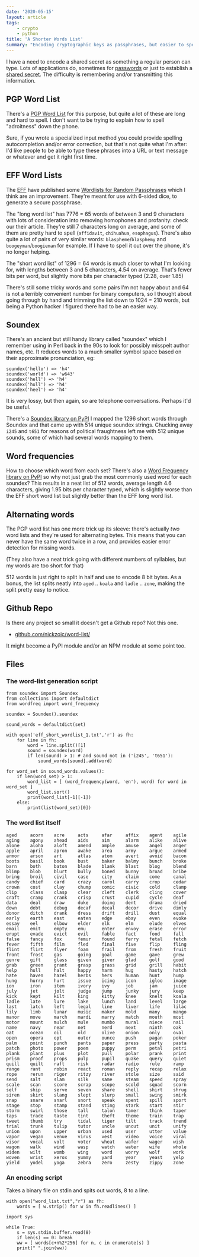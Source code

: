 ```yaml
---
date: '2020-05-15'
layout: article
tags:
    - crypto
    - python
title: 'A Shorter Words List'
summary: "Encoding cryptographic keys as passphrases, but easier to spell"
---
```


I have a need to encode a shared secret as something a regular person can type.
Lots of applications do, sometimes for
[passwords](/art/selfish-secret-logins-without-passwords/) or just to
establish a 
[shared secret](https://webwormhole.io/).  The difficulty is remembering 
and/or transmitting this information.

## PGP Word List

There's a [PGP Word List](https://en.wikipedia.org/wiki/PGP_word_list)
for this purpose, but quite a lot of these are long and hard to spell.
I don't want to be trying to explain how to spell "adroitness" down the phone.

Sure, if you wrote a specialized input method you could provide spelling
autocompletion and/or error correction, but that's not quite what I'm after:
I'd like people to be able to type these phrases into a URL or text message 
or whatever and get it right first time.

## EFF Word Lists

The [EFF](https://eff.org/) have published some
[Wordlists for Random Passphrases](https://www.eff.org/deeplinks/2016/07/new-wordlists-random-passphrases) 
which I think are an improvement.
They're meant for use with 6-sided dice, to generate a secure passphrase.

The "long word list" has 7776 = 6<super>5</super> words of between 3 and 9 characters
with lots of consideration into removing homophones and profanity: check our their article.
They're still 7 characters long on average, and some of them are pretty hard to spell
(`affidavit`, `chihuahua`, `esophagus`).
There's also quite a lot of pairs of very similar words: `blaspheme`/`blasphemy` and
`boogeyman`/`boogieman` for example.
If I have to spell it out over the phone, it's no longer helping.

The "short word list" of 1296 = 6<super>4</super> words is much closer to what I'm
looking for, with lengths between 3 and 5 characters, 4.54 on average.
That's fewer bits per word, but slightly more bits per character typed
(2.28, over 1.85)

There's still some tricky words and some pairs I'm not happy about and 6<super>4</super>
is not a terribly convenient number for binary computers, so I thought about going
through by hand and trimming the list down to 1024 = 2<super>10</super> words, but 
being a Python hacker I figured there had to be an easier way.

## Soundex

There's an ancient but still handy library called "soundex" which I remember using in 
Perl back in the 90s to look for possibly misspelt author names, etc.  It reduces words
to a much smaller symbol space based on their approximate pronunciation, eg:

```
soundex('hello') => 'h4'
soundex('world') => 'w643'
soundex('hell') => 'h4'
soundex('hull') => 'h4'
soundex('heel') => 'h4'
```

It is very lossy, but then again, so are telephone conversations.  Perhaps it'd be useful.

There's a [Soundex library on PyPI](https://pypi.org/project/soundex/)
I mapped the 1296 short words through Soundex and that came up with 514 unique 
soundex strings.  Chucking away `i245` and `t651` for reasons of political fraughtness
left me with 512 unique sounds, some of which had several words mapping to them.

## Word frequencies

How to choose which word from each set?  There's also a
[Word Frequency library on PyPI](https://pypi.org/project/wordfreq/) so why not just 
grab the most commonly used word for each soundex?
This results in a neat list of 512 words, average length 4.6 characters, giving 1.95
bits per character typed, which is slightly worse than the EFF short word list but slightly
better than the EFF long word list.

## Alternating words

The PGP word list has one more trick up its sleeve: there's actually *two* word lists and 
they're used for alternating bytes. This means that you can never have the same word twice
in a row, and provides easier error detection for missing words. 

(They also have a neat trick going with different numbers of syllables, but my words are
too short for that)

512 words is just right to split in half and use to encode 8 bit bytes.
As a bonus, the list splits neatly into `aged` .. `koala` and `ladle` .. `zone`, 
making the split pretty easy to notice.

## Github Repo

Is there any project so small it doesn't get a Github repo?  Not this one.

* [github.com/nickzoic/word-list/](https://github.com/nickzoic/word-list/)

It might become a PyPI module and/or an NPM module at some point too.

## Files

### The word-list generation script

```python3
from soundex import Soundex
from collections import defaultdict
from wordfreq import word_frequency

soundex = Soundex().soundex

sound_words = defaultdict(set)

with open('eff_short_wordlist_1.txt','r') as fh:
    for line in fh:
        word = line.split()[1]
        sound = soundex(word)
        if len(sound) > 1: # and sound not in ('i245', 't651'):
            sound_words[sound].add(word)

for word_set in sound_words.values():
    if len(word_set) > 1:
        word_list = [ (word_frequency(word, 'en'), word) for word in word_set ]
        word_list.sort()
        print(word_list[-1][-1])
    else:
        print(list(word_set)[0])
```

### The word list itself

```
aged     acorn    acre     acts     afar     affix    agent    agile   
aging    agony    ahead    aids     aim      alarm    alike    alive   
alone    aloha    aloft    amend    ample    amuse    angel    anger   
apple    april    apron    awake    area     army     argue    armed   
armor    arson    art      atlas    atom     avert    avoid    bacon   
boots    basil    book     bust     baker    balmy    bunch    broke   
barn     both     baton    blade    blank    blast    blog     blend   
blimp    blob     blurt    bully    boned    bunny    broad    bribe   
bring    broil    civil    case     city     claim    come     canal   
candy    chief    card     crazy    carol    carry    crop     cedar   
crown    cost     clay     chump    comic    civic    cold     clamp   
clip     class    clasp    clear    cleft    clerk    cling    cover   
craft    cramp    crank    crisp    crust    cupid    cycle    deaf    
data     deal     draw     duke     doing    dent     drama    dried   
down     debt     debug    decaf    decal    decor    drive    dimly   
donor    ditch    drank    dress    drift    drill    dust     equal   
early    earth    east     eaten    edge     ebay     even     evoke   
essay    eel      elbow    elder    elk      elm      elude    elves   
email    emit     empty    emu      enter    envoy    erase    error   
erupt    evade    evict    evil     fable    fact     food     fall    
false    fancy    fox      femur    found    ferry    fetal    fetch   
fever    fifth    film     fled     final    five     flip     fling   
flint    flirt    flyer    foam     frail    from     fresh    fruit   
front    frost    gas      going    goal     game     gave     grew    
genre    gift     glass    given    giver    glad     golf     good    
grab     green    grant    grasp    grass    grid     grill    habit   
help     hull     halt     happy    harm     hug      hasty    hatch   
hate     haven    hazel    herbs    hers     human    hunt     hump    
hung     hurry    hurt     issue    icing    icon     igloo    image   
ion      iron     item     ivory    ivy      job      jam      juice   
july     jet      jolt     judge    jump     junky    jury     keep    
kick     kept     kilt     king     kitty    knee     knelt    koala   
ladle    late     lure     lake     lunch    land     level    large   
last     latch    left     legal    line     liver    life     lilac   
lily     limb     lunar    music    maker    mold     many     mango   
manor    move     march    mardi    marry    match    mouth    most    
motor    mount    mulch    mule     mumbo    mural    niece    nail    
name     navy     near     net      nerd     next     ninth    oak     
oat      ocean    oil      old      olive    onion    only     oval    
open     opera    opt      outer    ounce    push     pagan    poker   
palm     point    punch    pants    paper    press    party    pasta   
patch    photo    power    poem     puppy    perm     petal    petri   
plank    plant    plus     plot     pull     polar    prank    print   
prism    proof    props    pulp     pupil    quake    query    quiet   
quill    quilt    raft     risk     radar    radio    rule     ramp    
range    rant     robin    react    roman    reply    recap    relax   
rope     rerun    rigor    ritzy    river    stole    size     said    
send     salt     slam     silk     same     steam    speed    spray   
scale    scan     score    scrap    scope    scold    squad    scorn   
self     ship     serve    seven    share    shell    shirt    shrug   
siren    skirt    slang    slept    slurp    small    swing    smirk   
snap     snare    snarl    snort    speak    spent    spill    sport   
stage    stop     stamp    stand    sting    stark    start    stir    
storm    swirl    those    tall     talon    tamer    think    taper   
taps     trade    taste    tint     theft    theme    train    trap    
tweet    thumb    try      tidal    tiger    tilt     track    trend   
trial    trunk    tulip    tutor    uncle    uncut    unit     unify   
union    upon     upper    urban    used     user     utter    value   
vapor    vegan    venue    virus    vest     video    voice    viral   
visor    vocal    volt     voter    wheat    wafer    wager    wish    
wagon    walk     wind     wasp     watch    water    wife     whole   
widen    wilt     womb     wing     word     worry    wolf     work    
woven    wrist    xerox    yummy    yard     year     yeast    yelp    
yield    yodel    yoga     zebra    zero     zesty    zippy    zone   
```

### An encoding script

Takes a binary file on stdin and spits out words, 8 to a line.

```python3
with open("word_list.txt","r") as fh:
    words = [ w.strip() for w in fh.readlines() ]

import sys

while True:
    s = sys.stdin.buffer.read(8)
    if len(s) == 0: break
    ww = [ words[c+n%2*256] for n, c in enumerate(s) ]
    print(" ".join(ww))
```
